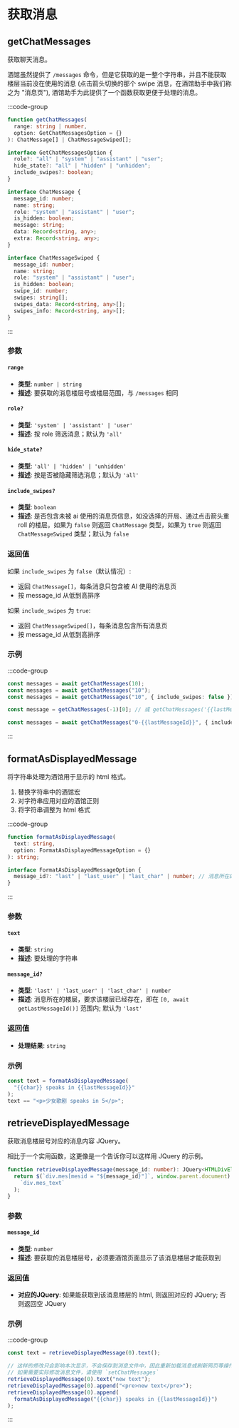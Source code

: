 # 获取消息

<CustomTOC />

## getChatMessages

获取聊天消息。

酒馆虽然提供了 `/messages` 命令，但是它获取的是一整个字符串，并且不能获取楼层当前没在使用的消息 (点击箭头切换的那个 swipe 消息，在酒馆助手中我们称之为 "消息页"), 酒馆助手为此提供了一个函数获取更便于处理的消息。

:::code-group

```typescript [getChatMessages]
function getChatMessages(
  range: string | number,
  option: GetChatMessagesOption = {}
): ChatMessage[] | ChatMessageSwiped[];
```

```typescript [GetChatMessagesOption]
interface GetChatMessagesOption {
  role?: "all" | "system" | "assistant" | "user";
  hide_state?: "all" | "hidden" | "unhidden";
  include_swipes?: boolean;
}
```

```typescript [ChatMessage]
interface ChatMessage {
  message_id: number;
  name: string;
  role: "system" | "assistant" | "user";
  is_hidden: boolean;
  message: string;
  data: Record<string, any>;
  extra: Record<string, any>;
}
```

```typescript [ChatMessageSwiped]
interface ChatMessageSwiped {
  message_id: number;
  name: string;
  role: "system" | "assistant" | "user";
  is_hidden: boolean;
  swipe_id: number;
  swipes: string[];
  swipes_data: Record<string, any>[];
  swipes_info: Record<string, any>[];
}
```

:::

### 参数

#### `range`

- **类型**: `number | string`
- **描述**: 要获取的消息楼层号或楼层范围，与 `/messages` 相同

#### `role?`

- **类型**: `'system' | 'assistant' | 'user'`
- **描述**: 按 role 筛选消息；默认为 `'all'`

#### `hide_state?`

- **类型**: `'all' | 'hidden' | 'unhidden'`
- **描述**: 按是否被隐藏筛选消息；默认为 `'all'`

#### `include_swipes?`

- **类型**: `boolean`
- **描述**: 是否包含未被 ai 使用的消息页信息，如没选择的开局、通过点击箭头重 roll 的楼层。如果为 `false` 则返回 `ChatMessage` 类型，如果为 `true` 则返回 `ChatMessageSwiped` 类型；默认为 `false`

### 返回值

如果 `include_swipes` 为 `false`（默认情况）:
- 返回 `ChatMessage[]`，每条消息只包含被 AI 使用的消息页
- 按 message_id 从低到高排序

如果 `include_swipes` 为 `true`:
- 返回 `ChatMessageSwiped[]`，每条消息包含所有消息页
- 按 message_id 从低到高排序

### 示例

:::code-group

```typescript [仅获取第 10 楼会被 ai 使用的消息页]
const messages = await getChatMessages(10);
const messages = await getChatMessages("10");
const messages = await getChatMessages("10", { include_swipes: false });
```

```typescript [获取最新楼层被 ai 使用的消息页]
const message = getChatMessages(-1)[0]; // 或 getChatMessages('{{lastMessageId}}')[0]
```

```typescript [获取所有楼层所有的消息页]
const messages = await getChatMessages("0-{{lastMessageId}}", { include_swipes: true });
```

:::

## formatAsDisplayedMessage

将字符串处理为酒馆用于显示的 html 格式。

1. 替换字符串中的酒馆宏
2. 对字符串应用对应的酒馆正则
3. 将字符串调整为 html 格式

:::code-group

```typescript [formatAsDisplayedMessage]
function formatAsDisplayedMessage(
  text: string,
  option: FormatAsDisplayedMessageOption = {}
): string;
```

```typescript [FormatAsDisplayedMessageOption]
interface FormatAsDisplayedMessageOption {
  message_id?: "last" | "last_user" | "last_char" | number; // 消息所在的楼层，要求该楼层已经存在，即在 `[0, await getLastMessageId()]` 范围内; 默认为 'last'
}
```

:::

### 参数

#### `text`

- **类型**: `string`
- **描述**: 要处理的字符串

#### `message_id?`

- **类型**: `'last' | 'last_user' | 'last_char' | number`
- **描述**: 消息所在的楼层，要求该楼层已经存在，即在 `[0, await getLastMessageId()]` 范围内; 默认为 `'last'`

### 返回值

- **处理结果**: `string`

### 示例

```typescript
const text = formatAsDisplayedMessage(
  "{{char}} speaks in {{lastMessageId}}"
);
text == "<p>少女歌剧 speaks in 5</p>";
```

## retrieveDisplayedMessage

获取消息楼层号对应的消息内容 JQuery。

相比于一个实用函数，这更像是一个告诉你可以这样用 JQuery 的示例。

```typescript
function retrieveDisplayedMessage(message_id: number): JQuery<HTMLDivElement> {
  return $(`div.mes[mesid = "${message_id}"]`, window.parent.document).find(
    `div.mes_text`
  );
}
```
### 参数
#### `message_id`

- **类型**: `number`
- **描述**: 要获取的消息楼层号，必须要酒馆页面显示了该消息楼层才能获取到

### 返回值
- **对应的JQuery**: 如果能获取到该消息楼层的 html, 则返回对应的 JQuery; 否则返回空 JQuery

### 示例
:::code-group
```typescript [获取第 0 楼的消息内容文本]
const text = retrieveDisplayedMessage(0).text();
```

```typescript [修改第 0 楼的消息内容文本]
// 这样的修改只会影响本次显示，不会保存到消息文件中，因此重新加载消息或刷新网页等操作后就会回到原样;
// 如果需要实际修改消息文件，请使用 `setChatMessages`
retrieveDisplayedMessage(0).text("new text");
retrieveDisplayedMessage(0).append("<pre>new text</pre>");
retrieveDisplayedMessage(0).append(
  formatAsDisplayedMessage("{{char}} speaks in {{lastMessageId}}")
);
```
::: 